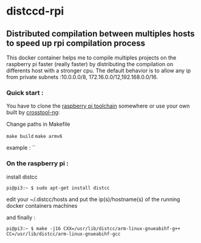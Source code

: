 # distccd-rpi

## Distributed compilation between multiples hosts to speed up rpi compilation process

This docker container helps me to compile multiples projects on the raspberry pi faster (really faster) by distributing the compilation on differents host with a stronger cpu. The default behavior is to allow any ip from private subnets :10.0.0.0/8, 172.16.0.0/12,192.168.0.0/16. 

### Quick start : 

You have to clone the [raspberry pi toolchain](https://github.com/raspberrypi/tools) somewhere or use your own built by [crosstool-ng](https://github.com/crosstool-ng/crosstool-ng): 

Change paths in Makefile

`make build`
`make armv6`

example : ``

### On the raspberry pi : 

install distcc 

`pi@pi3:~ $ sudo apt-get install distcc`

edit your ~/.distcc/hosts and put the ip(s)/hostname(s) of the running docker containers machines

and finally :

`pi@pi3:~ $ make -j16 CXX=/usr/lib/distcc/arm-linux-gnueabihf-g++ CC=/usr/lib/distcc/arm-linux-gnueabihf-gcc`
